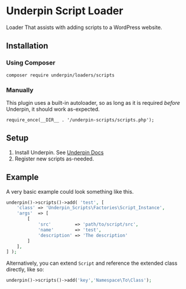 # Underpin Script Loader

Loader That assists with adding scripts to a WordPress website.

## Installation

### Using Composer

`composer require underpin/loaders/scripts`

### Manually

This plugin uses a built-in autoloader, so as long as it is required _before_
Underpin, it should work as-expected.

`require_once(__DIR__ . '/underpin-scripts/scripts.php');`

## Setup

1. Install Underpin. See [Underpin Docs](https://www.github.com/underpin/underpin)
1. Register new scripts as-needed.

## Example

A very basic example could look something like this.

```php
underpin()->scripts()->add( 'test', [
	'class' => 'Underpin_Scripts\Factories\Script_Instance',
	'args'  => [
		[
		    'src'         => 'path/to/script/src',
			'name'        => 'test',
			'description' => 'The description'
		]
	],
] );
```

Alternatively, you can extend `Script` and reference the extended class directly, like so:

```php
underpin()->scripts()->add('key','Namespace\To\Class');
```
